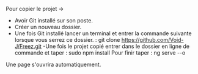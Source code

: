 Pour copier le projet -> 

- Avoir Git installé sur son poste. 
- Créer un nouveau dossier.  
- Une fois Git installé lancer un terminal et entrer la commande suivante lorsque vous serrez ce dossier. : 
git clone https://github.com/Void-J/Freez.git
 -Une fois le projet copié entrer dans le dossier en ligne de commande et taper : sudo npm install
 Pour finir taper : ng serve --o 

 Une page s'ouvrira automatiquement. 
